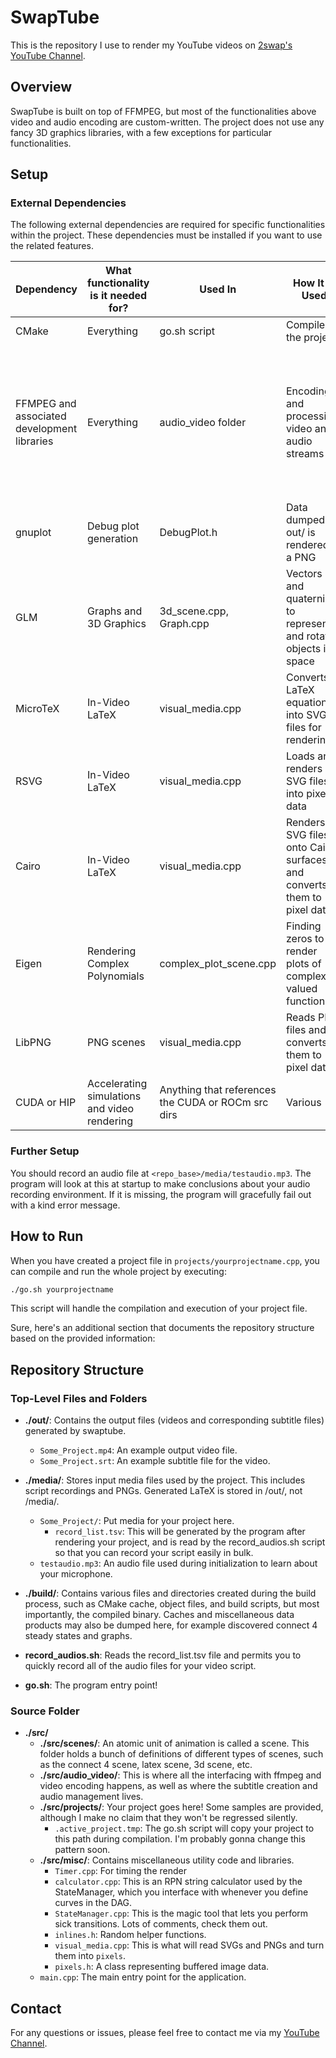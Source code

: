 # SwapTube

This is the repository I use to render my YouTube videos on [2swap's YouTube Channel](https://www.youtube.com/@twoswap).

## Overview

SwapTube is built on top of FFMPEG, but most of the functionalities above video and audio encoding are custom-written. The project does not use any fancy 3D graphics libraries, with a few exceptions for particular functionalities.

## Setup
### External Dependencies

The following external dependencies are required for specific functionalities within the project. These dependencies must be installed if you want to use the related features.

| Dependency | What functionality is it needed for? | Used In | How It Is Used | Installation |
|------------|---------|---------|----------------|--------------|
| CMake | Everything | go.sh script | Compiles the project | `sudo apt install cmake` |
| FFMPEG and associated development libraries | Everything | audio_video folder | Encoding and processing video and audio streams | `sudo apt install ffmpeg libavcodec-dev libavformat-dev libavdevice-dev libavutil-dev libavfilter-dev libswscale-dev libpostproc-dev libswresample-dev` |
| gnuplot | Debug plot generation | DebugPlot.h | Data dumped in out/ is rendered to a PNG | `sudo apt install gnuplot` |
| GLM | Graphs and 3D Graphics | 3d_scene.cpp, Graph.cpp | Vectors and quaternions to represent and rotate objects in space | `sudo apt install libglm-dev` |
| MicroTeX | In-Video LaTeX | visual_media.cpp | Converts LaTeX equations into SVG files for rendering | Manual setup from MicroTeX repository |
| RSVG | In-Video LaTeX | visual_media.cpp | Loads and renders SVG files into pixel data | `sudo apt install librsvg2-dev` |
| Cairo | In-Video LaTeX | visual_media.cpp | Renders SVG files onto Cairo surfaces and converts them to pixel data | `sudo apt install libcairo2-dev` |
| Eigen | Rendering Complex Polynomials | complex_plot_scene.cpp | Finding zeros to render plots of complex-valued functions | `sudo apt install libeigen3-dev` |
| LibPNG | PNG scenes | visual_media.cpp | Reads PNG files and converts them to pixel data | `sudo apt install libpng-dev` |
| CUDA or HIP | Accelerating simulations and video rendering | Anything that references the CUDA or ROCm src dirs | Various | Hardware-dependent |

### Further Setup
You should record an audio file at `<repo_base>/media/testaudio.mp3`. The program will look at this at startup to make conclusions about your audio recording environment. If it is missing, the program will gracefully fail out with a kind error message.

## How to Run

When you have created a project file in `projects/yourprojectname.cpp`, you can compile and run the whole project by executing:

```bash
./go.sh yourprojectname
```

This script will handle the compilation and execution of your project file.

Sure, here's an additional section that documents the repository structure based on the provided information:

## Repository Structure

### Top-Level Files and Folders

- **./out/**: Contains the output files (videos and corresponding subtitle files) generated by swaptube.
  - `Some_Project.mp4`: An example output video file.
  - `Some_Project.srt`: An example subtitle file for the video.

- **./media/**: Stores input media files used by the project. This includes script recordings and PNGs. Generated LaTeX is stored in /out/, not /media/.
  - `Some_Project/`: Put media for your project here.
    - `record_list.tsv`: This will be generated by the program after rendering your project, and is read by the record_audios.sh script so that you can record your script easily in bulk.
  - `testaudio.mp3`: An audio file used during initialization to learn about your microphone.

- **./build/**: Contains various files and directories created during the build process, such as CMake cache, object files, and build scripts, but most importantly, the compiled binary. Caches and miscellaneous data products may also be dumped here, for example discovered connect 4 steady states and graphs.

- **record_audios.sh**: Reads the record_list.tsv file and permits you to quickly record all of the audio files for your video script.

- **go.sh**: The program entry point!

### Source Folder

- **./src/**
  - **./src/scenes/**: An atomic unit of animation is called a scene. This folder holds a bunch of definitions of different types of scenes, such as the connect 4 scene, latex scene, 3d scene, etc.
  - **./src/audio_video/**: This is where all the interfacing with ffmpeg and video encoding happens, as well as where the subtitle creation and audio management lives.
  - **./src/projects/**: Your project goes here! Some samples are provided, although I make no claim that they won't be regressed silently. 
    - `.active_project.tmp`: The go.sh script will copy your project to this path during compilation. I'm probably gonna change this pattern soon.
  - **./src/misc/**: Contains miscellaneous utility code and libraries.
    - `Timer.cpp`: For timing the render
    - `calculator.cpp`: This is an RPN string calculator used by the StateManager, which you interface with whenever you define curves in the DAG.
    - `StateManager.cpp`: This is the magic tool that lets you perform sick transitions. Lots of comments, check them out.
    - `inlines.h`: Random helper functions.
    - `visual_media.cpp`: This is what will read SVGs and PNGs and turn them into `pixels`.
    - `pixels.h`: A class representing buffered image data.
  - `main.cpp`: The main entry point for the application.

## Contact

For any questions or issues, please feel free to contact me via my [YouTube Channel](https://www.youtube.com/@twoswap).
